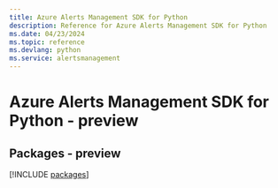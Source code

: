 ```yaml
---
title: Azure Alerts Management SDK for Python
description: Reference for Azure Alerts Management SDK for Python
ms.date: 04/23/2024
ms.topic: reference
ms.devlang: python
ms.service: alertsmanagement
---
```

# Azure Alerts Management SDK for Python - preview
## Packages - preview
[!INCLUDE [packages](alerts-management-index.md)]